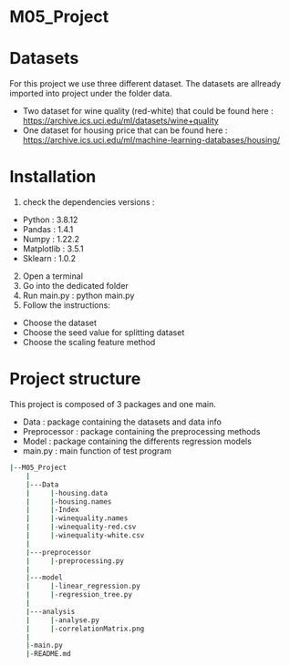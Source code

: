# M05_Project


# Datasets
For this project we use three different dataset. The datasets are allready imported into project under the folder data.
  - Two dataset for wine quality (red-white) that could be found here : https://archive.ics.uci.edu/ml/datasets/wine+quality
  - One dataset for housing price that can be found here : https://archive.ics.uci.edu/ml/machine-learning-databases/housing/ 

# Installation
1. check the dependencies versions : 
  - Python : 3.8.12
  - Pandas : 1.4.1
  - Numpy : 1.22.2
  - Matplotlib : 3.5.1
  - Sklearn : 1.0.2
2. Open a terminal
3. Go into the dedicated folder
4. Run main.py : python main.py
5. Follow the instructions:
  - Choose the dataset
  - Choose the seed value for splitting dataset
  - Choose the scaling feature method

# Project structure
This project is composed of 3 packages and one main. 
  - Data : package containing the datasets and data info
  - Preprocessor : package containing the preprocessing methods
  - Model : package containing the differents regression models
  - main.py : main function of test program
  
```bash
|--M05_Project
    |
    |---Data
    |     |-housing.data
    |     |-housing.names
    |     |-Index
    |     |-winequality.names
    |     |-winequality-red.csv
    |     |-winequality-white.csv
    |
    |---preprocessor
    |     |-preprocessing.py
    |
    |---model
    |     |-linear_regression.py
    |     |-regression_tree.py
    |
    |---analysis
    |     |-analyse.py
    |     |-correlationMatrix.png
    |
    |-main.py
    |-README.md
```